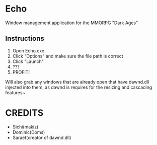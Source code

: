 # Echo

Window management application for the MMORPG "Dark Ages"


Instructions
---

1. Open Echo.exe
2. Click "Options" and make sure the file path is correct
3. Click "Launch"
4. ???
5. PROFIT!

Will also grab any windows that are already open that have dawnd.dll injected into them, as dawnd is requires for the
resizing and cascading features~

# CREDITS

- Sichi(makiz)
- Dominic(Doms)
- Saraet(creator of dawnd.dll)